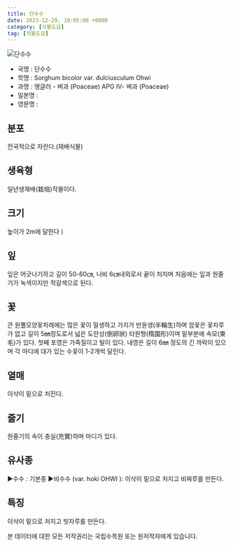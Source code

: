 ```yaml
---
title: 단수수
date: 2023-12-29, 19:05:00 +0800
category: [식물도감]
tag: [식물도감]
---
```




![단수수](http://www.nature.go.kr/fileUpload/plants/basic/Gramineae/Sorghum/22259/22259_1_th2.jpg)
- 국명 : 단수수
- 학명 : Sorghum bicolor var. dulciusculum Ohwi
- 과명 : 앵글러 - 벼과 (Poaceae) APG Ⅳ- 벼과 (Poaceae)
- 일본명 : 
- 영문명 : 


## 분포
전국적으로 자란다.(재배식물)
## 생육형
일년생재배(栽培)작물이다.
## 크기
높이가 2m에 달한다ㅣ
## 잎
잎은 어긋나기하고 길이 50-60㎝, 나비 6㎝내외로서 끝이 처지며 처음에는 잎과 원줄기가 녹색이지만 적갈색으로 된다.
## 꽃
큰 원뿔모양꽃차례에는 많은 꽃이 밀생하고 가지가 반윤생(半輪生)하며 암꽃은 꽃자루가 없고 길이 5㎜정도로서 넓은 도란상(倒卵狀) 타원형(楕園形)이며 밑부분에 속모(束毛)가 있다. 첫째 포영은 가죽질이고 털이 있다.  내영은 길이 6㎜ 정도의 긴 까락이 있으며 각 마디에 대가 있는 수꽃이 1-2개씩 달린다.
## 열매
이삭이 밑으로 처진다.
## 줄기
원줄기의 속이 충실(充實)하며 마디가 있다.
## 유사종
▶수수 : 기본종▶비수수 (var. hoki OHWI ): 이삭이 밑으로 처지고 비짜루를 만든다.
## 특징
이삭이 밑으로 처지고 빗자루를 만든다.






본 데이터에 대한 모든 저작권리는 국립수목원 또는 원저작자에게 있습니다.
